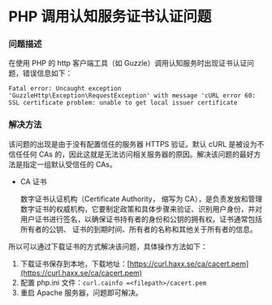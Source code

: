 <properties 
	pageTitle="PHP 调用认知服务证书认证问题" 
	description="PHP 调用认知服务证书认证问题" 
	services="cognitive-services" 
	documentationCenter="" 
	authors=""
	manager="" 
	editor=""/>
<tags 
	ms.service="cognitive-services-aog"
	ms.date="" 
	wacn.date="12/05/2016"/>
# PHP 调用认知服务证书认证问题 #

### 问题描述 ###

在使用 PHP 的 http 客户端工具（如 Guzzle）调用认知服务时出现证书认证问题，错误信息如下：

	Fatal error: Uncaught exception 'GuzzleHttp\Exception\RequestException' with message 'cURL error 60: SSL certificate problem: unable to get local issuer certificate

### 解决方法 ###

该问题的出现是由于没有配置信任的服务器 HTTPS 验证。默认 cURL 是被设为不信任任何 CAs 的，因此这就是无法访问相关服务器的原因。解决该问题的最好方法是指定一组默认受信任的 CAs。 

- CA 证书

	数字证书认证机构（Certificate Authority， 缩写为 CA），是负责发放和管理数字证书的权威机构，它要制定政策和具体步骤来验证、识别用户身份，并对用户证书进行签名，以确保证书持有者的身份和公钥的拥有权。证书通常包括所有者的公钥、 证书的到期时间、所有者的名称和其他关于所有者的信息。

所以可以通过下载证书的方式解决该问题，具体操作方法如下：

1.	下载证书保存到本地，下载地址：[https://curl.haxx.se/ca/cacert.pem](https://curl.haxx.se/ca/cacert.pem)
2.	配置 php.ini 文件：`curl.cainfo =<filepath>/cacert.pem`
3.	重启 Apache 服务器，问题即可解决。